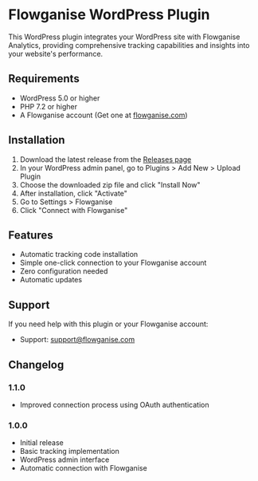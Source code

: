 # Flowganise WordPress Plugin

This WordPress plugin integrates your WordPress site with Flowganise Analytics, providing comprehensive tracking capabilities and insights into your website's performance.

## Requirements

- WordPress 5.0 or higher
- PHP 7.2 or higher
- A Flowganise account (Get one at [flowganise.com](https://flowganise.com))

## Installation

1. Download the latest release from the [Releases page](https://github.com/flowganise/flowganise-wp-release)
2. In your WordPress admin panel, go to Plugins > Add New > Upload Plugin
3. Choose the downloaded zip file and click "Install Now"
4. After installation, click "Activate"
5. Go to Settings > Flowganise
6. Click "Connect with Flowganise"

## Features

- Automatic tracking code installation
- Simple one-click connection to your Flowganise account
- Zero configuration needed
- Automatic updates

## Support

If you need help with this plugin or your Flowganise account:

- Support: [support@flowganise.com](mailto:hello@flowganise.com)

## Changelog

### 1.1.0

- Improved connection process using OAuth authentication

### 1.0.0

- Initial release
- Basic tracking implementation
- WordPress admin interface
- Automatic connection with Flowganise
